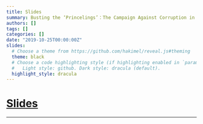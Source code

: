 ```yaml
---
title: Slides
summary: Busting the ‘Princelings’：The Campaign Against Corruption in China’s Primary Land Market
authors: []
tags: []
categories: []
date: "2019-10-25T00:00:00Z"
slides:
  # Choose a theme from https://github.com/hakimel/reveal.js#theming
  theme: black
  # Choose a code highlighting style (if highlighting enabled in `params.toml`)
  #   Light style: github. Dark style: dracula (default).
  highlight_style: dracula
---
```


# [Slides](https://wylilcarol.github.io/wylilcarol.github.io/Files/Estimating.pptx) 

---

